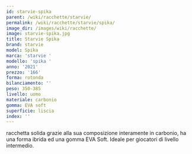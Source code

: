 ```yaml
---
id: starvie-spika
parent: /wiki/racchette/starvie/
permalink: /wiki/racchette/starvie/spika/
image_dir: /images/wiki/racchette/
image: starvie-spika.jpg
title: Starvie Spika
brand: starvie
model: Spika
marca: 'starvie '
modello: 'spika '
anno: '2021'
prezzo: '166'
forma: rotonda
bilanciamento: ''
peso: 350-385
livello: uomo
materiale: carbonio
gomma: EVA soft
superficie: liscia
index: ''
---
```

racchetta solida grazie alla sua composizione interamente in carbonio, ha una forma ibrida ed una gomma EVA Soft. Ideale per giocatori di livello intermedio.